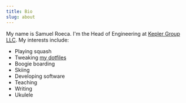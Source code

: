 ```yaml
---
title: Bio
slug: about
---
```


My name is Samuel Roeca. I'm the Head of Engineering at [Kepler Group LLC](https://www.keplergrp.com/). My interests include:

- Playing squash
- Tweaking [my dotfiles](https://github.com/pappasam/dotfiles)
- Boogie boarding
- Skiing
- Developing software
- Teaching
- Writing
- Ukulele
